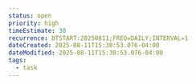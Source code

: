 ```yaml
---
status: open
priority: high
timeEstimate: 30
recurrence: DTSTART:20250811;FREQ=DAILY;INTERVAL=1
dateCreated: 2025-08-11T15:30:53.076-04:00
dateModified: 2025-08-11T15:30:53.076-04:00
tags:
  - task
---
```



